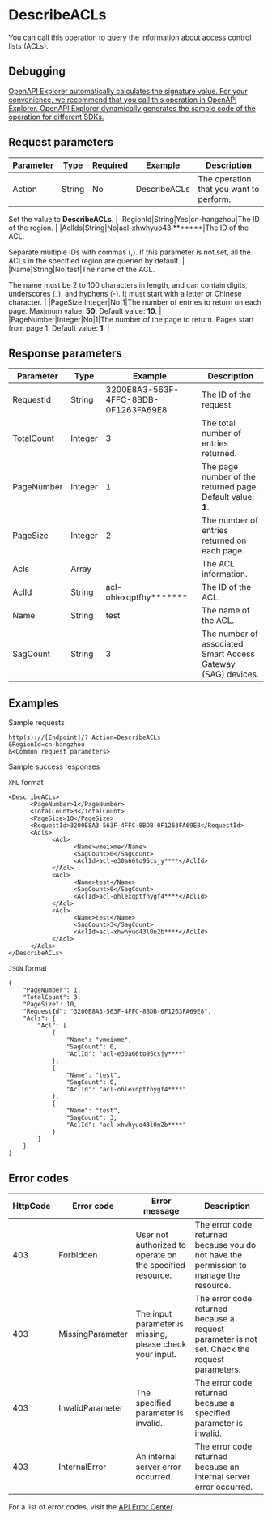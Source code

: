 # DescribeACLs

You can call this operation to query the information about access control lists \(ACLs\).

## Debugging

[OpenAPI Explorer automatically calculates the signature value. For your convenience, we recommend that you call this operation in OpenAPI Explorer. OpenAPI Explorer dynamically generates the sample code of the operation for different SDKs.](https://api.aliyun.com/#product=Smartag&api=DescribeACLs&type=RPC&version=2018-03-13)

## Request parameters

|Parameter|Type|Required|Example|Description|
|---------|----|--------|-------|-----------|
|Action|String|No|DescribeACLs|The operation that you want to perform.

 Set the value to **DescribeACLs**. |
|RegionId|String|Yes|cn-hangzhou|The ID of the region. |
|AclIds|String|No|acl-xhwhyuo43l\*\*\*\*\*\*\*|The ID of the ACL.

 Separate multiple IDs with commas \(,\). If this parameter is not set, all the ACLs in the specified region are queried by default. |
|Name|String|No|test|The name of the ACL.

 The name must be 2 to 100 characters in length, and can contain digits, underscores \(\_\), and hyphens \(-\). It must start with a letter or Chinese character. |
|PageSize|Integer|No|1|The number of entries to return on each page. Maximum value: **50**. Default value: **10**. |
|PageNumber|Integer|No|1|The number of the page to return. Pages start from page 1. Default value: **1**. |

## Response parameters

|Parameter|Type|Example|Description|
|---------|----|-------|-----------|
|RequestId|String|3200E8A3-563F-4FFC-8BDB-0F1263FA69E8|The ID of the request. |
|TotalCount|Integer|3|The total number of entries returned. |
|PageNumber|Integer|1|The page number of the returned page. Default value: **1**. |
|PageSize|Integer|2|The number of entries returned on each page. |
|Acls|Array| |The ACL information. |
|AclId|String|acl-ohlexqptfhy\*\*\*\*\*\*\*|The ID of the ACL. |
|Name|String|test|The name of the ACL. |
|SagCount|String|3|The number of associated Smart Access Gateway \(SAG\) devices. |

## Examples

Sample requests

```
http(s)://[Endpoint]/? Action=DescribeACLs
&RegionId=cn-hangzhou
&<Common request parameters>
```

Sample success responses

`XML` format

```
<DescribeACLs>
      <PageNumber>1</PageNumber>
	  <TotalCount>3</TotalCount>
	  <PageSize>10</PageSize>
	  <RequestId>3200E8A3-563F-4FFC-8BDB-0F1263FA69E8</RequestId>
	  <Acls>
		    <Acl>
			      <Name>vmeixme</Name>
			      <SagCount>0</SagCount>
			      <AclId>acl-e30a66to95csjy****</AclId>
		    </Acl>
		    <Acl>
			      <Name>test</Name>
			      <SagCount>0</SagCount>
			      <AclId>acl-ohlexqptfhygf4****</AclId>
		    </Acl>
		    <Acl>
			      <Name>test</Name>
			      <SagCount>3</SagCount>
			      <AclId>acl-xhwhyuo43l0n2b****</AclId>
		    </Acl>
	  </Acls>
</DescribeACLs>
```

`JSON` format

```
{
    "PageNumber": 1, 
    "TotalCount": 3, 
    "PageSize": 10, 
    "RequestId": "3200E8A3-563F-4FFC-8BDB-0F1263FA69E8", 
    "Acls": {
        "Acl": [
            {
                "Name": "vmeixme", 
                "SagCount": 0, 
                "AclId": "acl-e30a66to95csjy****"
            }, 
            {
                "Name": "test", 
                "SagCount": 0, 
                "AclId": "acl-ohlexqptfhygf4****"
            }, 
            {
                "Name": "test", 
                "SagCount": 3, 
                "AclId": "acl-xhwhyuo43l0n2b****"
            }
        ]
    }
}
```

## Error codes

|HttpCode|Error code|Error message|Description|
|--------|----------|-------------|-----------|
|403|Forbidden|User not authorized to operate on the specified resource.|The error code returned because you do not have the permission to manage the resource.|
|403|MissingParameter|The input parameter is missing, please check your input.|The error code returned because a request parameter is not set. Check the request parameters.|
|403|InvalidParameter|The specified parameter is invalid.|The error code returned because a specified parameter is invalid.|
|403|InternalError|An internal server error occurred.|The error code returned because an internal server error occurred.|

For a list of error codes, visit the [API Error Center](https://error-center.alibabacloud.com/status/product/Smartag).

